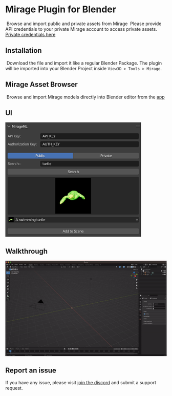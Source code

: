# Mirage Plugin for Blender
​
Browse and import public and private assets from Mirage
​
Please provide API credentials to your private Mirage account to access private assets. [Private credentials here](https://app.mirageml.com/settings)
​
​
## Installation
​
Download the file and import it like a regular Blender Package. The plugin will be imported into your Blender Project inside `View3D > Tools > Mirage`.
​
​
## Mirage Asset Browser
​
Browse and import Mirage models directly into Blender editor from the [app](https://app.mirageml.com)

## UI
​![UI](https://github.com/MirageML/mirage-blender-addon/blob/main/UI.png?raw=true)

## Walkthrough
![Walkthrough](https://github.com/MirageML/mirage-blender-addon/blob/main/blender_mirage.gif?raw=true)


## Report an issue
If you have any issue, please visit [join the discord](https://discord.gg/jxBMsK4MMn) and submit a support request.
​
